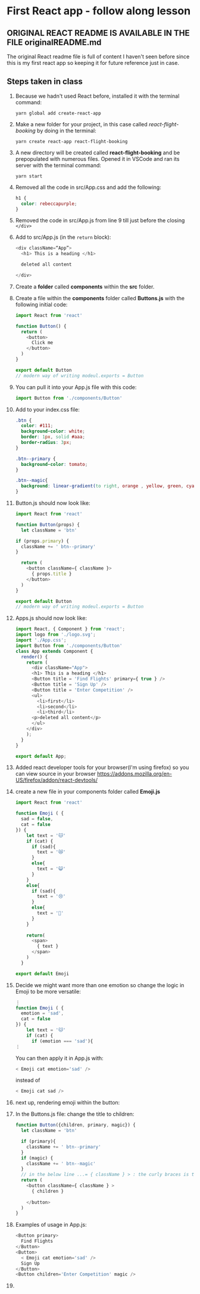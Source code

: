 # First React app - follow along lesson

## ORIGINAL REACT README IS AVAILABLE IN THE FILE originalREADME.md
The original React readme file is full of content I haven't seen before since this is my first react app so keeping it for future reference just in case.

## Steps taken in class

1. Because we hadn't used React before, installed it with the terminal command:
    ```
    yarn global add create-react-app
    ```
1. Make a new folder for your project, in this case called *react-flight-booking* by doing in the terminal:
    ```
    yarn create react-app react-flight-booking
    ```
1. A new directory will be created called **react-flight-booking** and be prepopulated with numerous files. Opened it in VSCode and ran its server with the terminal command: 
    ```
    yarn start
    ```
1. Removed all the code in src/App.css and add the following:
    ```css
    h1 {
      color: rebeccapurple;
    }
    ```
1. Removed the code in src/App.js from line 9 till just before the closing `</div>`
1. Add to src/App.js (in the `return` block):
    ```javascript
    <div className=“App”>
      <h1> This is a heading </h1>
    
      deleted all content

    </div>
    ```
1. Create a **folder** called **components** within the **src** folder.
1. Create a file within the **components** folder called **Buttons.js** with the following initial code:
    ```javascript
    import React from 'react'

    function Button() {
      return (
        <button>
          Click me 
        </button>
      )
    }

    export default Button
    // modern way of writing modeul.exports = Button
    ```
1. You can pull it into your App.js file with this code:
    ```javascript
    import Button from './components/Button'
    ```
1. Add to your index.css file:
    ```css
    .btn {
      color: #111;
      background-color: white;
      border: 1px, solid #aaa;
      border-radius: 3px;
    }

    .btn--primary {
      background-color: tomato;
    }

    .btn--magic{
      background: linear-gradient(to right, orange , yellow, green, cyan, blue, violet);
    }
    ```
1. Button.js should now look like:
    ```javascript
    import React from 'react'

    function Button(props) {
      let className = 'btn'

    if (props.primary) {
      className += ' btn--primary'
    }

      return (
        <button className={ className }>
          { props.title } 
        </button>
      )
    }

    export default Button
    // modern way of writing modeul.exports = Button
    ```
1. Apps.js should now look like:
    ```javascript
    import React, { Component } from 'react';
    import logo from './logo.svg';
    import './App.css';
    import Button from './components/Button'
    class App extends Component {
      render() {
        return (
          <div className="App">
          <h1> This is a heading </h1>
          <Button title = 'Find Flights' primary={ true } />
          <Button title = 'Sign Up' />
          <Button title = 'Enter Competition' />
          <ul>
            <li>first</li>
            <li>second</li>
            <li>third</li>
          <p>deleted all content</p>
          </ul>
        </div>
        );
      }
    }

    export default App;
    ```
1. Added react developer tools for your browser(I'm using firefox) so you can view source in your browser https://addons.mozilla.org/en-US/firefox/addon/react-devtools/

1. create a new file in your components folder called **Emoji.js**
    ```javascript
    import React from 'react'

    function Emoji ( {
      sad = false,
      cat = false
    }) {
        let text = '🐱'
        if (cat) {
          if (sad){
            text = '😿'
          }
          else{
            text = '😺'
          }
        }
        else{
          if (sad){
            text = '😢'
          }
          else{
            text = '🙂'
          }
        }
      
        return(
          <span>
            { text }
          </span>
        )
      } 

    export default Emoji
    ```
1. Decide we might want more than one emotion so change the logic in Emoji to be more versatile:
    ```javascript
    ⋮
    function Emoji ( {
      emotion = 'sad',
      cat = false
    }) {
        let text = '🐱'
        if (cat) {
          if (emotion === 'sad'){
    ⋮
    ```
    You can then apply it in App.js with:
    ```javascript
    < Emoji cat emotion='sad' />
    ```
    instead of 
    ```javascript
    < Emoji cat sad />
    ```
1. next up, rendering emoji within the button: 
1. In the Buttons.js file: change the title to children:
    ```javascript
    function Button({children, primary, magic}) {
      let className = 'btn'

      if (primary){
        className += ' btn--primary'
      }
      if (magic) {
        className += ' btn--magic'
      }
      // in the below line ...= { className } > : the curly braces is the syntax analogous to <%= %> in .erb files.
      return (
        <button className={ className } >
          { children }
          
        </button>
      )
    }
    ```
1. Examples of usage in App.js:
    ```javascript
    <Button primary>
      Find Flights
    </Button>
    <Button>
      < Emoji cat emotion='sad' />
      Sign Up
    </Button>
    <Button children='Enter Competition' magic />
    ```
1. 